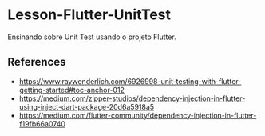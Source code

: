# Lesson-Flutter-UnitTest
Ensinando sobre Unit Test usando o projeto Flutter.

## References

- https://www.raywenderlich.com/6926998-unit-testing-with-flutter-getting-started#toc-anchor-012
- https://medium.com/zipper-studios/dependency-injection-in-flutter-using-inject-dart-package-20d6a5918a5
- https://medium.com/flutter-community/dependency-injection-in-flutter-f19fb66a0740